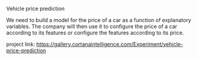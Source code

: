 Vehicle price prediction

We need to build a model for the price of a car as a function of explanatory variables. The company will then use it to configure the price of a car according to its features or configure the features according to its price.

project link: https://gallery.cortanaintelligence.com/Experiment/vehicle-price-prediction
